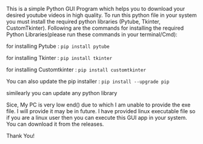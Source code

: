 This is a simple Python GUI Program which helps you to download your desired youtube videos in high quality.
To run this python file in your system you must install the required python libraries (Pytube, Tkinter, CustomTkinter).
Following are the commands for installing the required Python Libraries(please run these commands in your terminal/Cmd):

for installing Pytube :
```pip install pytube```

for installing Tkinter :
```pip install tkinter```

for installing Customtkinter :
```pip install customtkinter```

You can also update the pip installer :
```pip install --upgrade pip```

similearly you can update any python library

Sice, My PC is very low end() due to which I am unable to provide the exe file. I will provide it may be in future.
I have provided linux executable file so if you are a linux user then you can execute this GUI app in your system.
You can download it from the releases.

Thank You!
